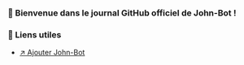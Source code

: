 ### 👋 Bienvenue dans le journal GitHub officiel de John-Bot !

### 🔗 Liens utiles
- [↗️ Ajouter John-Bot](https://add.johnbot.app)
